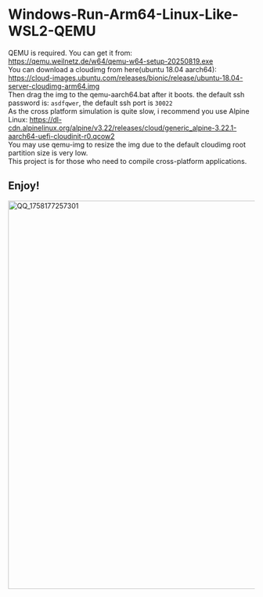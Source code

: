# Windows-Run-Arm64-Linux-Like-WSL2-QEMU
QEMU is required. You can get it from: https://qemu.weilnetz.de/w64/qemu-w64-setup-20250819.exe  
You can download a cloudimg from here(ubuntu 18.04 aarch64): https://cloud-images.ubuntu.com/releases/bionic/release/ubuntu-18.04-server-cloudimg-arm64.img  
Then drag the img to the qemu-aarch64.bat after it boots. the default ssh password is: ```asdfqwer```, the default ssh port is ```30022```  
As the cross platform simulation is quite slow, i recommend you use Alpine Linux: https://dl-cdn.alpinelinux.org/alpine/v3.22/releases/cloud/generic_alpine-3.22.1-aarch64-uefi-cloudinit-r0.qcow2  
You may use qemu-img to resize the img due to the default cloudimg root partition size is very low.  
This project is for those who need to compile cross-platform applications.

## Enjoy!
<img width="1483" height="792" alt="QQ_1758177257301" src="https://github.com/user-attachments/assets/53564952-c49a-46e7-90f3-3874c3841a53" />
